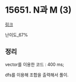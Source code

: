 # 15651. N과 M (3)

[링크](https://www.acmicpc.net/problem/15651)

난이도\_67%

## 정리

vector를 이용한 코드 : 400 ms;

dfs를 이용해 조합을 출력해서 풀이.
